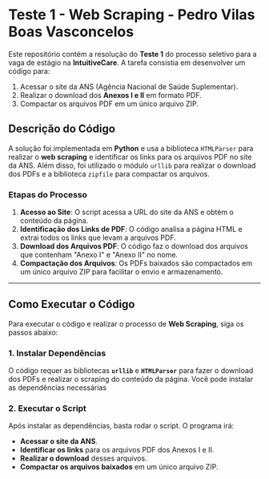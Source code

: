 # Teste 1 - Web Scraping - Pedro Vilas Boas Vasconcelos

Este repositório contém a resolução do **Teste 1** do processo seletivo para a vaga de estágio na **IntuitiveCare**. A tarefa consistia em desenvolver um código para:

1. Acessar o site da ANS (Agência Nacional de Saúde Suplementar).
2. Realizar o download dos **Anexos I e II** em formato PDF.
3. Compactar os arquivos PDF em um único arquivo ZIP.

## Descrição do Código

A solução foi implementada em **Python** e usa a biblioteca `HTMLParser` para realizar o **web scraping** e identificar os links para os arquivos PDF no site da ANS. Além disso, foi utilizado o módulo `urllib` para realizar o download dos PDFs e a biblioteca `zipfile` para compactar os arquivos.

### Etapas do Processo

1. **Acesso ao Site**: O script acessa a URL do site da ANS e obtém o conteúdo da página.
2. **Identificação dos Links de PDF**: O código analisa a página HTML e extrai todos os links que levam a arquivos PDF.
3. **Download dos Arquivos PDF**: O código faz o download dos arquivos que contenham "Anexo I" e "Anexo II" no nome.
4. **Compactação dos Arquivos**: Os PDFs baixados são compactados em um único arquivo ZIP para facilitar o envio e armazenamento.

---

## Como Executar o Código

Para executar o código e realizar o processo de **Web Scraping**, siga os passos abaixo:

### 1. Instalar Dependências

O código requer as bibliotecas **`urllib`** e **`HTMLParser`** para fazer o download dos PDFs e realizar o scraping do conteúdo da página. Você pode instalar as dependências necessárias

### 2. Executar o Script

Após instalar as dependências, basta rodar o script. O programa irá:

- **Acessar o site da ANS**.
- **Identificar os links** para os arquivos PDF dos Anexos I e II.
- **Realizar o download** desses arquivos.
- **Compactar os arquivos baixados** em um único arquivo ZIP.
